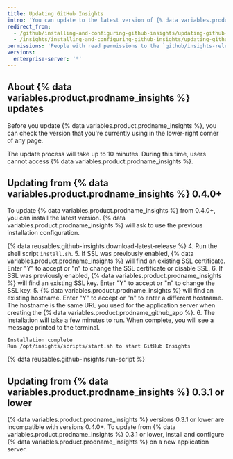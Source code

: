 ```yaml
---
title: Updating GitHub Insights
intro: 'You can update to the latest version of {% data variables.product.prodname_insights %} to benefit from improvements and bug fixes.'
redirect_from:
  - /github/installing-and-configuring-github-insights/updating-github-insights
  - /insights/installing-and-configuring-github-insights/updating-github-insights
permissions: 'People with read permissions to the `github/insights-releases` repository and administrative access to the application server can update {% data variables.product.prodname_insights %}.'
versions:
  enterprise-server: '*'
---
```

## About {% data variables.product.prodname_insights %} updates

Before you update {% data variables.product.prodname_insights %}, you can check the version that you're currently using in the lower-right corner of any page.

The update process will take up to 10 minutes. During this time, users cannot access {% data variables.product.prodname_insights %}.

## Updating from {% data variables.product.prodname_insights %} 0.4.0+

To update {% data variables.product.prodname_insights %} from 0.4.0+, you can install the latest version. {% data variables.product.prodname_insights %} will ask to use the previous installation configuration.

{% data reusables.github-insights.download-latest-release %}
4. Run the shell script `install.sh`.
5. If SSL was previously enabled, {% data variables.product.prodname_insights %} will find an existing SSL certificate. Enter "Y" to accept or "n" to change the SSL certificate or disable SSL.
6. If SSL was previously enabled, {% data variables.product.prodname_insights %} will find an existing SSL key. Enter "Y" to accept or "n" to change the SSL key.
5. {% data variables.product.prodname_insights %} will find an existing hostname. Enter "Y" to accept or "n" to enter a different hostname. The hostname is the same URL you used for the application server when creating the {% data variables.product.prodname_github_app %}.
6. The installation will take a few minutes to run. When complete, you will see a message printed to the terminal.
  ```
  Installation complete
  Run /opt/insights/scripts/start.sh to start GitHub Insights
  ```
{% data reusables.github-insights.run-script %}

## Updating from {% data variables.product.prodname_insights %} 0.3.1 or lower

{% data variables.product.prodname_insights %} versions 0.3.1 or lower are incompatible with versions 0.4.0+. To update from {% data variables.product.prodname_insights %} 0.3.1 or lower, install and configure {% data variables.product.prodname_insights %} on a new application server.
